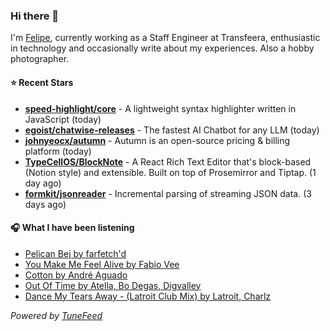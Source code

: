 ### Hi there 👋

I'm [Felipe](https://felipevm.com), currently working as a Staff Engineer at Transfeera, enthusiastic in technology and occasionally write about my experiences. Also a hobby photographer.

#### ⭐ Recent Stars
- **[speed-highlight/core](https://github.com/speed-highlight/core)** - A lightweight syntax highlighter written in JavaScript (today)
- **[egoist/chatwise-releases](https://github.com/egoist/chatwise-releases)** - The fastest AI Chatbot for any LLM (today)
- **[johnyeocx/autumn](https://github.com/johnyeocx/autumn)** - Autumn is an open-source pricing &amp; billing platform (today)
- **[TypeCellOS/BlockNote](https://github.com/TypeCellOS/BlockNote)** - A React Rich Text Editor that&#39;s block-based (Notion style) and extensible. Built on top of Prosemirror and Tiptap. (1 day ago)
- **[formkit/jsonreader](https://github.com/formkit/jsonreader)** - Incremental parsing of streaming JSON data. (3 days ago)

#### 🎧 What I have been listening
- [Pelican Bej by farfetch&#39;d](https://open.spotify.com/track/1quivUPZXNHEz8nA2MR7Kv)
- [You Make Me Feel Alive by Fabio Vee](https://open.spotify.com/track/30O8RbU8FldyPXDfvp289U)
- [Cotton by André Aguado](https://open.spotify.com/track/1uwCBt25LhdcK24YdfMERU)
- [Out Of Time by Atella, Bo Degas, Digvalley](https://open.spotify.com/track/2Muiz7xzkylzQ6CDxSt9Z3)
- [Dance My Tears Away - (Latroit Club Mix) by Latroit, Charlz](https://open.spotify.com/track/4XNn3iaEu6MLiOnt5makMJ)

_Powered by [TuneFeed](https://tunefeed.app?ref=github.com)_

